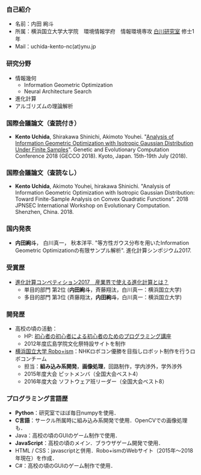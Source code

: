 
### 自己紹介
- 名前：内田 絢斗
- 所属：横浜国立大学大学院　環境情報学府　情報環境専攻 [白川研究室](http://shiralab.ynu.ac.jp/) 修士1年
- Mail：uchida-kento-nc(at)ynu.jp

### 研究分野
- 情報幾何
	- Information Geometric Optimization
	- Neural Architecture Search
- 進化計算
- アルゴリズムの理論解析

### 国際会議論文（査読付き）
- __Kento Uchida__, Shirakawa Shinichi, Akimoto Youhei. "[Analysis of Information Geometric Optimization with Isotropic Gaussian Distribution Under Finite Samples](https://dl.acm.org/citation.cfm?id=3205455.3205487)". Genetic and Evolutionary Computation Conference 2018 (GECCO 2018). Kyoto, Japan. 15th-19th July (2018).

### 国際会議論文（査読なし）
- __Kento Uchida__, Akimoto Youhei, hirakawa Shinichi. "Analysis of Information Geometric Optimization with Isotropic Gaussian Distribution: Toward Finite-Sample Analysis on Convex Quadratic Functions". 2018 JPNSEC International Workshop on Evolutionary Computation. Shenzhen, China. 2018.

### 国内発表
- __内田絢斗__， 白川真一， 秋本洋平. "等方性ガウス分布を用いたInformation Geometric Optimizationの有限サンプル解析". 進化計算シンポジウム2017.

### 受賞歴
- [進化計算コンペティション2017　産業界で使える進化計算とは？](http://www.jpnsec.org/symposium201703.html)
	- 単目的部門 第2位 (__内田絢斗__，斉藤翔汰，白川真一：横浜国立大学)
	- 多目的部門 第3位 (斉藤翔汰，__内田絢斗__，白川真一：横浜国立大学)

### 開発歴
- 高校の頃の活動：
	- HP: [初心者の初心者による初心者のためのプログラミング講座](http://tubura.tuzigiri.com/index.html)
	- 2012年度広島学院文化祭特設サイトを制作
- [横浜国立大学 Robo+ism](http://ynu-robocon.sakura.ne.jp/)：NHKロボコン優勝を目指しロボット制作を行うロボコンチーム
    - 担当：__組み込み系開発__，__画像処理__，回路制作，学内渉外，学外渉外
    - 2015年度大会 ピットメンバ（全国大会ベスト4）
    - 2016年度大会 ソフトウェア班リーダー（全国大会ベスト8）

### プログラミング言語歴
- __Python__：研究室でほぼ毎日numpyを使用．
- __C言語__：サークル所属時に組み込み系開発で使用．OpenCVでの画像処理も．
- Java：高校の頃のGUIのゲーム制作で使用．
- __JavaScript__：高校の頃のメイン．ブラウザゲーム開発で使用．
- HTML / CSS：javascriptと併用．Robo+ismのWebサイト（2015年〜2018年現在）を作成．
- C#：高校の頃のGUIのゲーム制作で使用．
